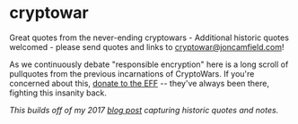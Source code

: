 # cryptowar


Great quotes from the never-ending cryptowars - Additional historic quotes welcomed - please send quotes and links to [cryptowar@joncamfield.com](mailto:cryptowar@joncamfield.com)!

As we continuously debate "responsible encryption" here is a long scroll of pullquotes from the previous incarnations of CryptoWars. If you're concerned about this, <a href="https://supporters.eff.org/donate">donate to the EFF</a> -- they've always been there, fighting this insanity back.

*This builds off of my 2017 [blog post](https://joncamfield.com/blog/2017.10/we-have-always-been-war-crypto) capturing historic quotes and notes.*
